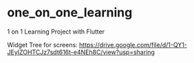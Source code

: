 # one_on_one_learning

1 on 1 Learning Project with Flutter

Widget Tree for screens: https://drive.google.com/file/d/1-QY1-JEyIZOHTCJz7sdt616t-e4NEh8C/view?usp=sharing